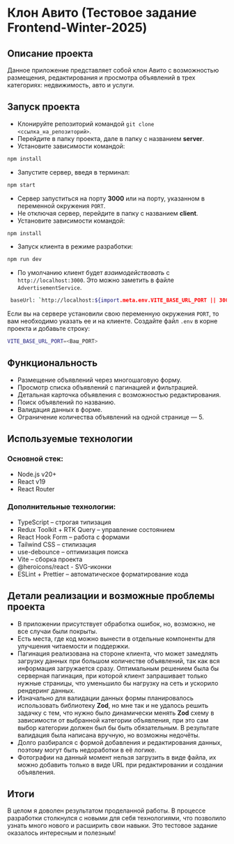 # Клон Авито (Тестовое задание Frontend-Winter-2025)

## Описание проекта

Данное приложение представляет собой клон Авито с возможностью размещения, редактирования и просмотра объявлений в трех категориях: недвижимость, авто и услуги.

## Запуск проекта

- Клонируйте репозиторий командой `git clone <ссылка_на_репозиторий>`.
- Перейдите в папку проекта, дале в папку с названием **server**.
- Установите зависимости командой:

```sh
npm install
```

- Запустите сервер, введя в терминал:

```sh
npm start
```

- Сервер запуститься на порту **3000** или на порту, указанном в переменной окружения `PORT`.
- Не отключая сервер, перейдите в папку с названием **client**.
- Установите зависимости командой:

```sh
npm install
```

- Запуск клиента в режиме разработки:

```sh
npm run dev
```

- По умолчанию клиент будет _взаимодействовать_ с `http://localhost:3000`. Это можно заметить в файле `AdvertisementService`.

```sh
 baseUrl: `http://localhost:${import.meta.env.VITE_BASE_URL_PORT || 3000}`
```

Если вы на сервере установили свою переменную окружения `PORT`, то вам необходимо указать ее и на клиенте. Создайте файл `.env` в корне проекта и добавьте строку:

```sh
VITE_BASE_URL_PORT=<Ваш_PORT>
```

## Функциональность

- Размещение объявлений через многошаговую форму.
- Просмотр списка объявлений с пагинацией и фильтрацией.
- Детальная карточка объявления с возможностью редактирования.
- Поиск объявлений по названию.
- Валидация данных в форме.
- Ограничение количества объявлений на одной странице — 5.

## Используемые технологии

### Основной стек:

- Node.js v20+
- React v19
- React Router

### Дополнительные технологии:

- TypeScript – строгая типизация
- Redux Toolkit + RTK Query – управление состоянием
- React Hook Form – работа с формами
- Tailwind CSS – стилизация
- use-debounce – оптимизация поиска
- Vite – сборка проекта
- @heroicons/react - SVG-иконки
- ESLint + Prettier – автоматическое форматирование кода

## Детали реализации и возможные проблемы проекта

- В приложении присутствует обработка ошибок, но, возможно, не все случаи были покрыты.
- Есть места, где код можно вынести в отдельные компоненты для улучшения читаемости и поддержки.
- Пагинация реализована на стороне клиента, что может замедлять загрузку данных при большом количестве объявлений, так как вся информация загружается сразу. Оптимальным решением была бы серверная пагинация, при которой клиент запрашивает только нужные страницы, что уменьшило бы нагрузку на сеть и ускорило рендеринг данных.
- Изначально для валидации данных формы планировалось использовать библиотеку **Zod**, но мне так и не удалось решить задачку с тем, что нужно было динамически менять **Zod** схему в зависимости от выбранной категории объявления, при это сам выбор категории должен был бы быть обязательным. В результате валидация была написана вручную, но возможны недочёты.
- Долго разбирался с формой добавления и редактирования данных, поэтому могут быть недоработки в её логике.
- Фотографии на данный момент нельзя загрузить в виде файла, их можно добавить только в виде URL при редактировании и создании объявления.

## Итоги

В целом я доволен результатом проделанной работы. В процессе разработки столкнулся с новыми для себя технологиями, что позволило узнать много нового и расширить свои навыки. Это тестовое задание оказалось интересным и полезным!
